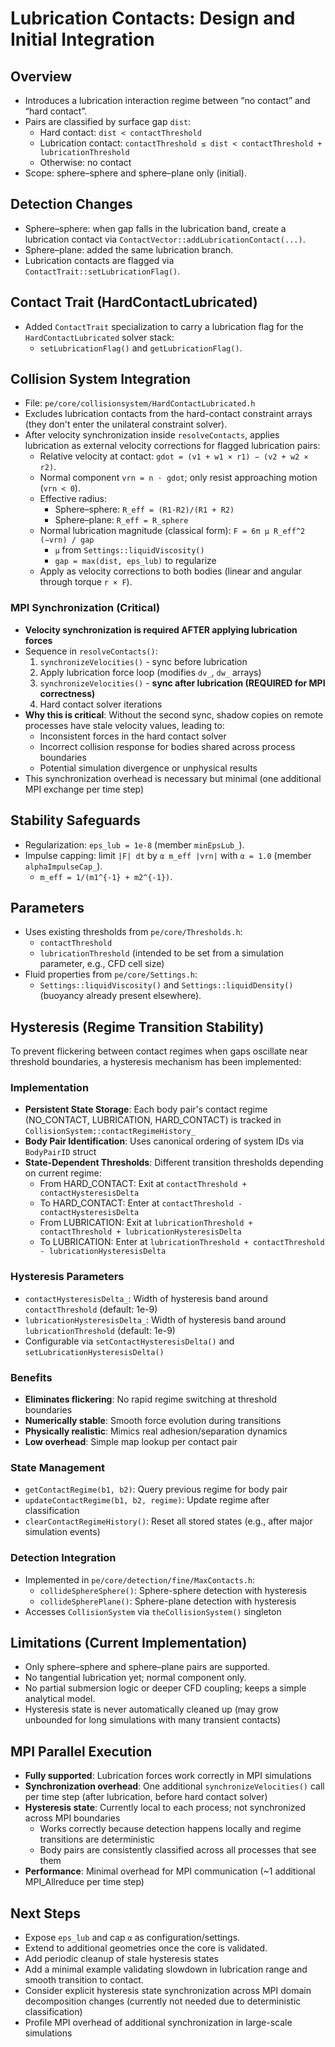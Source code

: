 # Lubrication Contacts: Design and Initial Integration

## Overview
- Introduces a lubrication interaction regime between “no contact” and “hard contact”.
- Pairs are classified by surface gap `dist`:
  - Hard contact: `dist < contactThreshold`
  - Lubrication contact: `contactThreshold ≤ dist < contactThreshold + lubricationThreshold`
  - Otherwise: no contact
- Scope: sphere–sphere and sphere–plane only (initial).

## Detection Changes
- Sphere–sphere: when gap falls in the lubrication band, create a lubrication contact via `ContactVector::addLubricationContact(...)`.
- Sphere–plane: added the same lubrication branch.
- Lubrication contacts are flagged via `ContactTrait::setLubricationFlag()`.

## Contact Trait (HardContactLubricated)
- Added `ContactTrait` specialization to carry a lubrication flag for the `HardContactLubricated` solver stack:
  - `setLubricationFlag()` and `getLubricationFlag()`.

## Collision System Integration
- File: `pe/core/collisionsystem/HardContactLubricated.h`
- Excludes lubrication contacts from the hard-contact constraint arrays (they don't enter the unilateral constraint solver).
- After velocity synchronization inside `resolveContacts`, applies lubrication as external velocity corrections for flagged lubrication pairs:
  - Relative velocity at contact: `gdot = (v1 + w1 × r1) − (v2 + w2 × r2)`.
  - Normal component `vrn = n · gdot`; only resist approaching motion (`vrn < 0`).
  - Effective radius:
    - Sphere–sphere: `R_eff = (R1·R2)/(R1 + R2)`
    - Sphere–plane: `R_eff = R_sphere`
  - Normal lubrication magnitude (classical form): `F = 6π μ R_eff^2 (−vrn) / gap`
    - `μ` from `Settings::liquidViscosity()`
    - `gap = max(dist, eps_lub)` to regularize
  - Apply as velocity corrections to both bodies (linear and angular through torque `r × F`).

### MPI Synchronization (Critical)
- **Velocity synchronization is required AFTER applying lubrication forces**
- Sequence in `resolveContacts()`:
  1. `synchronizeVelocities()` - sync before lubrication
  2. Apply lubrication force loop (modifies `dv_`, `dw_` arrays)
  3. `synchronizeVelocities()` - **sync after lubrication (REQUIRED for MPI correctness)**
  4. Hard contact solver iterations
- **Why this is critical**: Without the second sync, shadow copies on remote processes have stale velocity values, leading to:
  - Inconsistent forces in the hard contact solver
  - Incorrect collision response for bodies shared across process boundaries
  - Potential simulation divergence or unphysical results
- This synchronization overhead is necessary but minimal (one additional MPI exchange per time step)

## Stability Safeguards
- Regularization: `eps_lub = 1e-8` (member `minEpsLub_`).
- Impulse capping: limit `|F| dt` by `α m_eff |vrn|` with `α = 1.0` (member `alphaImpulseCap_`).
  - `m_eff = 1/(m1^{-1} + m2^{-1})`.

## Parameters
- Uses existing thresholds from `pe/core/Thresholds.h`:
  - `contactThreshold`
  - `lubricationThreshold` (intended to be set from a simulation parameter, e.g., CFD cell size)
- Fluid properties from `pe/core/Settings.h`:
  - `Settings::liquidViscosity()` and `Settings::liquidDensity()` (buoyancy already present elsewhere).

## Hysteresis (Regime Transition Stability)
To prevent flickering between contact regimes when gaps oscillate near threshold boundaries, a hysteresis mechanism has been implemented:

### Implementation
- **Persistent State Storage**: Each body pair's contact regime (NO_CONTACT, LUBRICATION, HARD_CONTACT) is tracked in `CollisionSystem::contactRegimeHistory_`
- **Body Pair Identification**: Uses canonical ordering of system IDs via `BodyPairID` struct
- **State-Dependent Thresholds**: Different transition thresholds depending on current regime:
  - From HARD_CONTACT: Exit at `contactThreshold + contactHysteresisDelta`
  - To HARD_CONTACT: Enter at `contactThreshold - contactHysteresisDelta`
  - From LUBRICATION: Exit at `lubricationThreshold + contactThreshold + lubricationHysteresisDelta`
  - To LUBRICATION: Enter at `lubricationThreshold + contactThreshold - lubricationHysteresisDelta`

### Hysteresis Parameters
- `contactHysteresisDelta_`: Width of hysteresis band around `contactThreshold` (default: 1e-9)
- `lubricationHysteresisDelta_`: Width of hysteresis band around `lubricationThreshold` (default: 1e-9)
- Configurable via `setContactHysteresisDelta()` and `setLubricationHysteresisDelta()`

### Benefits
- **Eliminates flickering**: No rapid regime switching at threshold boundaries
- **Numerically stable**: Smooth force evolution during transitions
- **Physically realistic**: Mimics real adhesion/separation dynamics
- **Low overhead**: Simple map lookup per contact pair

### State Management
- `getContactRegime(b1, b2)`: Query previous regime for body pair
- `updateContactRegime(b1, b2, regime)`: Update regime after classification
- `clearContactRegimeHistory()`: Reset all stored states (e.g., after major simulation events)

### Detection Integration
- Implemented in `pe/core/detection/fine/MaxContacts.h`:
  - `collideSphereSphere()`: Sphere-sphere detection with hysteresis
  - `collideSpherePlane()`: Sphere-plane detection with hysteresis
- Accesses `CollisionSystem` via `theCollisionSystem()` singleton

## Limitations (Current Implementation)
- Only sphere–sphere and sphere–plane pairs are supported.
- No tangential lubrication yet; normal component only.
- No partial submersion logic or deeper CFD coupling; keeps a simple analytical model.
- Hysteresis state is never automatically cleaned up (may grow unbounded for long simulations with many transient contacts)

## MPI Parallel Execution
- **Fully supported**: Lubrication forces work correctly in MPI simulations
- **Synchronization overhead**: One additional `synchronizeVelocities()` call per time step (after lubrication, before hard contact solver)
- **Hysteresis state**: Currently local to each process; not synchronized across MPI boundaries
  - Works correctly because detection happens locally and regime transitions are deterministic
  - Body pairs are consistently classified across all processes that see them
- **Performance**: Minimal overhead for MPI communication (~1 additional MPI_Allreduce per time step)

## Next Steps
- Expose `eps_lub` and cap `α` as configuration/settings.
- Extend to additional geometries once the core is validated.
- Add periodic cleanup of stale hysteresis states
- Add a minimal example validating slowdown in lubrication range and smooth transition to contact.
- Consider explicit hysteresis state synchronization across MPI domain decomposition changes (currently not needed due to deterministic classification)
- Profile MPI overhead of additional synchronization in large-scale simulations

